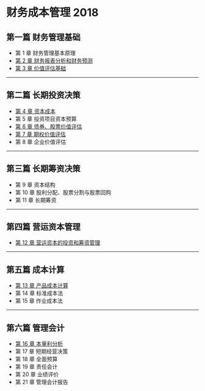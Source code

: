 # 财务成本管理 2018
## 第一篇 财务管理基础 
- 第 1 章 财务管理基本原理
- [第 2 章 财务报表分析和财务预测](https://github.com/iamWangJunjie/CPA_Learning/blob/master/Financial%20Cost%20Management/财务报表分析和财务预测.md)
- [第 3 章 价值评估基础](https://github.com/iamWangJunjie/CPA_Learning/blob/master/Financial%20Cost%20Management/价值评估基础.md)

_____
## 第二篇 长期投资决策
- [第 4 章 资本成本](https://github.com/iamWangJunjie/CPA_Learning/blob/master/Financial%20Cost%20Management/资本成本.md)
- 第 5 章 投资项目资本预算
- [第 6 章 债券、股票价值评估](https://github.com/iamWangJunjie/CPA_Learning/blob/master/Financial%20Cost%20Management/债券股票价值评估.md)
- [第 7 章 期权价值评估](https://github.com/iamWangJunjie/CPA-Learning/blob/master/Financial%20Cost%20Management/期权价值评估.md)
- 第 8 章 企业价值评估

_____
## 第三篇 长期筹资决策
- 第 9 章 资本结构
- 第 10 章 股利分配、股票分割与股票回购
- 第 11 章 长期筹资

_____
## 第四篇 营运资本管理
- [第 12 章 营运资本的投资和筹资管理](https://github.com/iamWangJunjie/CPA-Learning/blob/master/Financial%20Cost%20Management/营运资本的投资和筹资管理.md)

_____
## 第五篇 成本计算
- [第 13 章 产品成本计算](https://github.com/iamWangJunjie/CPA_Learning/blob/master/Financial%20Cost%20Management/产品成本计算.md)
- 第 14 章 标准成本法
- 第 15 章 作业成本法

_____
## 第六篇 管理会计
- [第 16 章 本量利分析](https://github.com/iamWangJunjie/CPA_Learning/blob/master/Financial%20Cost%20Management/本量利分析.md)
- 第 17 章 短期经营决策
- 第 18 章 全面预算
- 第 19 章 责任会计
- 第 20 章 业绩评价
- 第 21 章 管理会计报告
